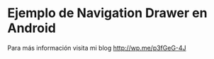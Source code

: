 # Ejemplo de Navigation Drawer en Android

Para más información visita mi blog http://wp.me/p3fGeG-4J